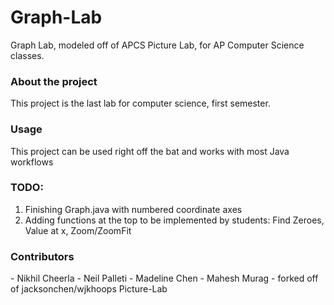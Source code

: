 Graph-Lab
===========

Graph Lab, modeled off of APCS Picture Lab, for AP Computer Science classes.

<h3>About the project</h3>
This project is the last lab for computer science, first semester.

<h3>Usage</h3>
This project can be used right off the bat and works with most Java workflows

<h3>TODO:</h3>
<ol>
<li> Finishing Graph.java with numbered coordinate axes </li>
<li> Adding functions at the top to be implemented by students: Find Zeroes, Value at x, Zoom/ZoomFit</li>


</ol>

<h3>Contributors</h3>
 - Nikhil Cheerla
 - Neil Palleti
 - Madeline Chen
 - Mahesh Murag
 - forked off of jacksonchen/wjkhoops Picture-Lab
